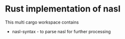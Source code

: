 # Rust implementation of nasl

This multi cargo workspace contains
- nasl-syntax - to parse nasl for further processing
